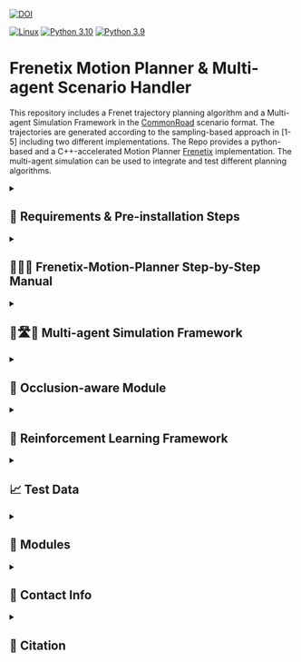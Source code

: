 [![DOI](https://zenodo.org/badge/700239470.svg)](https://zenodo.org/records/10078062)

[![Linux](https://img.shields.io/badge/os-linux-blue.svg)](https://www.linux.org/)
[![Python 3.10](https://img.shields.io/badge/python-3.10-blue.svg)](https://www.python.org/downloads/release/python-3100/) [![Python 3.9](https://img.shields.io/badge/python-3.9-blue.svg)](https://www.python.org/downloads/release/python-390/)


# Frenetix Motion Planner & Multi-agent Scenario Handler

This repository includes a Frenet trajectory planning algorithm and a Multi-agent Simulation Framework in the [CommonRoad](https://commonroad.in.tum.de/) scenario format.
The trajectories are generated according to the sampling-based approach in [1-5] including two different implementations.
The Repo provides a python-based and a C++-accelerated Motion Planner [Frenetix](https://github.com/TUM-AVS/Frenetix/) implementation.
The multi-agent simulation can be used to integrate and test different planning algorithms.



<details>
<summary> <h2> 🔧 Requirements & Pre-installation Steps </h2> </summary>

### Requirements
The software is  developed and tested on recent versions of Linux. We strongly recommend to use [Ubuntu 22.04](https://ubuntu.com/download/desktop) or higher.
For the python installation, we suggest the usage of Virtual Environment with Python 3.10 or Python 3.9
For the development IDE we suggest [PyCharm](http://www.jetbrains.com/pycharm/)

### Pre-installation Steps
1. Make sure that the following **dependencies** are installed on your system for the C++ implementation:
   * [Eigen3](https://eigen.tuxfamily.org/dox/) 
     * On Ubuntu: `sudo apt-get install libeigen3-dev`
   * [Boost](https://www.boost.org/)
     * On Ubuntu: `sudo apt-get install libboost-all-dev`
   * [OpenMP](https://www.openmp.org/) 
     * On Ubuntu: `sudo apt-get install libomp-dev`
   * [python3.10-full](https://packages.ubuntu.com/jammy/python3.10-full) 
        * On Ubuntu: `sudo apt-get install python3.10-full` and `sudo apt-get install python3.10-dev`

2. **Clone** this repository & create a new virtual environment `python3.10 -m venv venv`

3. **Install** the package:
    * Source & Install the package via pip: `source venv/bin/activate` & `pip install .` or `poetry install`
    * [Frenetix](https://pypi.org/project/frenetix/) should be installed automatically. If not please write [rainer.trauth@tum.de](mailto:rainer.trauth@tum.de).

4. **Optional**: Download additional Scenarios [here](https://gitlab.lrz.de/tum-cps/commonroad-scenarios.git)

</details>


<details>
<summary> <h2> 🚀🚀🚀 Frenetix-Motion-Planner Step-by-Step Manual </h2> </summary>

1. Do the **Requirements & Pre-installation Steps**

2. **Change** Configurations in _configurations/_ if needed. 

3. **Change** Settings in **main.py** if needed. Note that not all configuration combinations may work. The following options are available:
   1. **use_cpp**: If _True_: The C++ Frenet Implementations will be used.
   2. Set the scenario name you want to use.

4. **Run** the planner with `python3 main.py`
5. **Logs** and **Plots** can be found in _/logs/<scenario_name>_


</details>


<details>
<summary> <h2> 🚗🛣️🚙 Multi-agent Simulation Framework </h2> </summary>

#### Run Multi-agent Simulation 
1. Do the **Requirements & Pre-installation Steps**
2.  **Change** Configurations in _configurations/_ if needed. \
    By **default**, a multi-agent simulation is started with **all agents**. \
    The multi-agent simulation settings can be adjusted in _configurations/simulation/simulation_. 
3.  **Change** Settings in **main_multiagent.py** if needed
    1. Set the scenario name you want to use.
    3. **evaluation_pipeline**: If _True_: Start an evaluation pipeline with all scenarios
4. **Run** the simulation with `python3 main_multiagent.py`
5. **Logs** and **Plots** can be found in _/logs/<scenario_name>_

    
#### Integration of external Trajectory Planner 
1. A **base class** with all attributes necessary for the simulation is provided in  _cr_scenario_handler/planner_interface_
2. Create a new file with an interface to fit your planner and save it in _cr_scenario_handler/planner_interface_\
    The new **interface** must be a **subclass** of _PlannerInterface_.
3. In _configurations/simulation/simulation_ adjust **used_planner_interface** with the **class-name** of your interface 


</details>

<details>
<summary> <h2> 🚸 Occlusion-aware Module </h2> </summary>


<img src="doc/images/pedestrians.png" alt="reactive-planner" width="400" />


Also checkout the external Occlusion-aware Module [here](https://github.com/TUM-AVS/Frenetix-Occlusion).


</details>


<details>
<summary> <h2> 🤖 Reinforcement Learning Framework </h2> </summary>


Also checkout the external Reinforcement Learning Agent Framework [here](https://github.com/TUM-AVS/Frenetix-RL).


</details>


<details>
<summary> <h2> 📈 Test Data </h2> </summary>

Additional scenarios can be found [here](https://commonroad.in.tum.de/scenarios).

</details>

<details>
<summary> <h2> 🔧 Modules </h2> </summary>

Detailed documentation of the functionality behind the single modules can be found below.

1. [General Planning Algorithm](README.md)

2. [Frenetix C++ Trajectory Handler](https://github.com/TUM-AVS/Frenetix)

3. [Commonroad Scenario Handler](cr_scenario_handler/README.md)

4. [Behavior Planner](behavior_planner/README.md)

5. [Occlusion-aware Module](https://github.com/TUM-AVS/Frenetix-Occlusion)

6. [Wale-Net](https://github.com/TUMFTM/Wale-Net)

7. [Risk-Assessment](https://github.com/TUMFTM/EthicalTrajectoryPlanning)

8. [Reinforcement Learning Module Extension](https://github.com/TUM-AVS/Frenetix-RL)

</details>

<details>
<summary> <h2> 📇 Contact Info </h2> </summary>

[Rainer Trauth](mailto:rainer.trauth@tum.de),
Institute of Automotive Technology,
School of Engineering and Design,
Technical University of Munich,
85748 Garching,
Germany

[Marc Kaufeld](mailto:marc.kaufeld@tum.de),
Professorship Autonomous Vehicle Systems,
School of Engineering and Design,
Technical University of Munich,
85748 Garching,
Germany

[Johannes Betz](mailto:johannes.betz@tum.de),
Professorship Autonomous Vehicle Systems,
School of Engineering and Design,
Technical University of Munich,
85748 Garching,
Germany

</details>

<details>
<summary> <h2> 📃 Citation </h2> </summary>
   
If you use this repository for any academic work, please cite our code:
- [Analytical Planner Paper](https://arxiv.org/abs/2402.01443)

```bibtex
@misc{frenetix2024,
      title={Frenetix Motion Planner: High-Performance and Modular Trajectory Planning Algorithm for Complex Autonomous Driving Scenarios}, 
      author={Korbinian Moller and Rainer Trauth and Gerald Wuersching and Johannes Betz},
      year={2024},
      eprint={2402.01443},
      archivePrefix={arXiv},
      primaryClass={cs.RO}
}
```
</details>